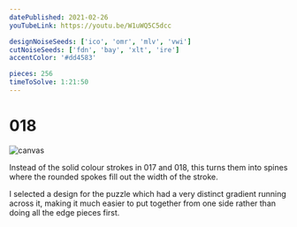 ```yaml
---
datePublished: 2021-02-26
youTubeLink: https://youtu.be/W1uWQ5C5dcc

designNoiseSeeds: ['ico', 'omr', 'mlv', 'vwi']
cutNoiseSeeds: ['fdn', 'bay', 'xlt', 'ire']
accentColor: '#dd4583'

pieces: 256
timeToSolve: 1:21:50
---
```


# 018

![canvas](https://res.cloudinary.com/abstract-puzzles/image/upload/w_2000/018_ico-omr-mlv-vwi_fdn-bay-xlt-ire?raw=true)

Instead of the solid colour strokes in 017 and 018, this turns them into spines where the rounded spokes fill out the width of the stroke.

I selected a design for the puzzle which had a very distinct gradient running across it, making it much easier to put together from one side rather than doing all the edge pieces first.
